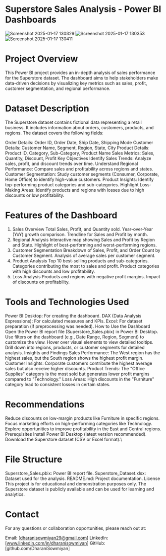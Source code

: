 Superstore Sales Analysis - Power BI Dashboards
=
![Screenshot 2025-01-17 130329](https://github.com/user-attachments/assets/42e21a62-516f-4ec3-9d36-315a8481f29d)
![Screenshot 2025-01-17 130353](https://github.com/user-attachments/assets/5b9d8935-cde2-4b1f-93fd-ba6b329905c7)
![Screenshot 2025-01-17 130411](https://github.com/user-attachments/assets/bf8e8630-a8fe-4acb-af9e-60b74102ab5c)

Project Overview
=
This Power BI project provides an in-depth analysis of sales performance for the Superstore dataset. The dashboard aims to help stakeholders make data-driven decisions by visualizing key metrics such as sales, profit, customer segmentation, and regional performance.

Dataset Description
=
The Superstore dataset contains fictional data representing a retail business. It includes information about orders, customers, products, and regions. The dataset covers the following fields:

Order Details: Order ID, Order Date, Ship Date, Shipping Mode
Customer Details: Customer Name, Segment, Region, State, City
Product Details: Product ID, Category, Sub-Category, Product Name
Sales Metrics: Sales, Quantity, Discount, Profit
Key Objectives
Identify Sales Trends:
Analyze sales, profit, and discount trends over time.
Understand Regional Performance:
Compare sales and profitability across regions and states.
Customer Segmentation:
Study customer segments (Consumer, Corporate, Home Office) to identify high-value customers.
Product Insights:
Identify top-performing product categories and sub-categories.
Highlight Loss-Making Areas:
Identify products and regions with losses due to high discounts or low profitability.

Features of the Dashboard
=
1. Sales Overview 
Total Sales, Profit, and Quantity sold.
Year-over-Year (YoY) growth comparison.
Trendline for Sales and Profit by month.
2. Regional Analysis
Interactive map showing Sales and Profit by Region and State.
Highlight of best-performing and worst-performing regions.
3. Customer Segmentation
Breakdown of Sales, Profit, and Order Count by Customer Segment.
Analysis of average sales per customer segment.
4. Product Analysis
Top 10 best-selling products and sub-categories.
Categories contributing the most to sales and profit.
Product categories with high discounts and low profitability.
5. Loss Analysis
Products and regions with negative profit margins.
Impact of discounts on profitability.

Tools and Technologies Used
=
Power BI Desktop: For creating the dashboard.
DAX (Data Analysis Expressions): For calculated measures and KPIs.
Excel: For dataset preparation (if preprocessing was needed).
How to Use the Dashboard
Open the Power BI report file (Superstore_Sales.pbix) in Power BI Desktop.
Use filters on the dashboard (e.g., Date Range, Region, Segment) to customize the view.
Hover over visual elements to view detailed tooltips.
Drill down into regions, products, or customer segments for detailed analysis.
Insights and Findings
Sales Performance: The West region has the highest sales, but the South region shows the highest profit margin.
Customer Insights: Corporate customers contribute the highest average sales but also receive higher discounts.
Product Trends: The "Office Supplies" category is the most sold but generates lower profit margins compared to "Technology."
Loss Areas: High discounts in the "Furniture" category lead to consistent losses in certain states.

Recommendations
=
Reduce discounts on low-margin products like Furniture in specific regions.
Focus marketing efforts on high-performing categories like Technology.
Explore opportunities to improve profitability in the East and Central regions.
Prerequisites
Install Power BI Desktop (latest version recommended).
Download the Superstore dataset (CSV or Excel format).\

File Structure
=
Superstore_Sales.pbix: Power BI report file.
Superstore_Dataset.xlsx: Dataset used for the analysis.
README.md: Project documentation.
License
This project is for educational and demonstration purposes only. The Superstore dataset is publicly available and can be used for learning and analytics.

Contact
=
For any questions or collaboration opportunities, please reach out at:

Email: [dharanisowmiyan29@gmail.com]
LinkedIn: [www.linkedin.com/in/dharanisowmiyan]
GitHub: [github.com/DharaniSowmiyan]
